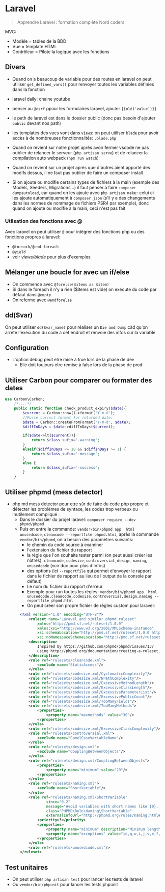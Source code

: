 # Laravel
> Apprendre Laravel : formation complète Nord coders

MVC:
- Modèle = tables de la BDD
- Vue = template HTML
- Contrôleur = Pilote la logique avec les fonctions

## Divers
- Quand on a beaucoup de variable pour des routes en laravel on peut utiliser ``get_defined_vars()`` pour renvoyer toutes les variables définies dans la fonction

- laravel daily: chaine youtube

- penser au ``@csrf`` ppour les formulaires laravel, ajouter ``{{old('value')}}``

- le path de laravel est dans le dossier public (donc pas besoin d'ajouter ``public`` devant nos path)

- les templates des vues vont dans ``views``: on peut utiliser ``blade`` pour avoir accès à de nombreuses fonctionnalités: ``.blade.php``

- Quand on revient sur notre projet après avoir fermer vscode ne pas oublier de relancer le serveur (``php artisan serve``) et de relancer la compilation auto webpack (``npm run watch``)

- Quand on revient sur un projet après que d'autres aient apporté des modifs dessus, il ne faut pas oublier de faire un composer install

- Si on ajoute ou modifie certains types de fichiers à la main (exemple des Models, Seeders, Migrations,..) il faut penser à faire ``composer dumpautoload``, car quand on les ajoute avec ``php artisan make:`` celui ci les ajoute automatiquement à ``composer.json`` (s'il y a des changements dans les normes de nommage de fichiers PSR4 par exemple), donc quand on ajoute ou modifie à la main, ceci n'est pas fait

### Utilsation des fonctions avec @
Avec laravel on peut utiliser ``@`` pour intégrer des fonctions php ou des fonctions propres à laravel:
- ``@foreach/@end foreach``
- ``@yield``
- voir *views/blade* pour plus d'exemples

## Mélanger une boucle for avec un if/else
- On commence avec ``@forelse($items as $item)``
- Si dans le foreach il n'y a rien ($items est vide) on exécute du code par défaut dans ``@empty``
- On referme avec ``@endforelse``

## dd($var)
On peut utiliser ``dd($var_name)`` pour réaliser un ``Die and Dump`` càd qu'on arrete l'exécution du code à cet endroit et renvoie des infos sur la variable

## Configuration
+ L'option debug peut etre mise à true lors de la phase de dev
    - Elle doit toujours etre remise à false lors de la phase de prod

## Utiliser Carbon pour comparer ou formater des dates
```php
use Carbon\Carbon;
    /*....*/
    public static function check_product_expiry($date){
        $current = Carbon::now()->format('Y-m-d');
        //Force correct format for returned date:
        $date = Carbon::createFromFormat('Y-m-d', $date);
        $diffInDays = $date->diffInDays($current);

        if($date->lt($current)){
            return $class_sufix='-warning';
        }
        elseif($diffInDays <= 10 && $diffInDays >= 1) {
            return $class_sufix='-message';
        }
        else {
            return $class_sufix='-success';
        }  
    }
```

## Utiliser phpmd (mess detector)
- php md mess detector pour etre sûr de faire du code php propre et détecter les problèmes de syntaxe, les codes trop verbeux ou inutilement compliqué :
    - Dans le dossier du projet laravel: ``composer require --dev phpmd/phpmd``
    - Puis on entre la commande: ``vendor/bin/phpmd app  html unusedcode,cleancode --reportfile phpmd.html``, après la commande ``vendor/bin/phpmd``, on a besoin des paramètres suivants:
        - le chemin du code source à examiner
        - l'extension du fichier du rapport
        - la règle que l'on souhaite tester parmi (on peut aussi créer les nôtres): ``cleancode``, ``codesize``, ``controversial``, ``design``, ``naming``, ``unusedcode`` (voir doc pour plus d'infos)
        - des options (ici ``--reportfile`` qui permet d'envoyer le rapport dans le fichier de rapport au lieu de l'output de la console par défaut)
        - Le nom du fichier du rapport d'erreur
        - Exemple pour run toutes les règles: ``vendor/bin/phpmd app  html unusedcode,cleancode,codesize,controversial,design,naming --reportfile phpmd.html``
        - On peut créer son propre fichier de règles custom pour laravel:
        ```xml
        <?xml version="1.0" encoding="UTF-8"?>
            <ruleset name="Laravel and similar phpmd ruleset"
                xmlns="http://pmd.sf.net/ruleset/1.0.0"
                xmlns:xsi="http://www.w3.org/2001/XMLSchema-instance"
                xsi:schemaLocation="http://pmd.sf.net/ruleset/1.0.0 http://pmd.sf.net/ruleset_xml_schema.xsd"
                xsi:noNamespaceSchemaLocation="http://pmd.sf.net/ruleset_xml_schema.xsd">
            <description>
                Inspired by https://github.com/phpmd/phpmd/issues/137
                using http://phpmd.org/documentation/creating-a-ruleset.html
            </description>
            <rule ref="rulesets/cleancode.xml">
                <exclude name="StaticAccess"/>
            </rule>
            <rule ref="rulesets/codesize.xml/CyclomaticComplexity"/>
            <rule ref="rulesets/codesize.xml/NPathComplexity"/>
            <rule ref="rulesets/codesize.xml/ExcessiveMethodLength"/>
            <rule ref="rulesets/codesize.xml/ExcessiveClassLength"/>
            <rule ref="rulesets/codesize.xml/ExcessiveParameterList"/>
            <rule ref="rulesets/codesize.xml/ExcessivePublicCount"/>
            <rule ref="rulesets/codesize.xml/TooManyFields"/>
            <rule ref="rulesets/codesize.xml/TooManyMethods">
                <properties>
                    <property name="maxmethods" value="30"/>
                </properties>
            </rule>
            <rule ref="rulesets/codesize.xml/ExcessiveClassComplexity"/>
            <rule ref="rulesets/controversial.xml">
                <exclude name="CamelCaseVariableName"/>
            </rule>
            <rule ref="rulesets/design.xml">
                <exclude name="CouplingBetweenObjects"/>
            </rule>
            <rule ref="rulesets/design.xml/CouplingBetweenObjects">
                <properties>
                    <property name="minimum" value="20"/>
                </properties>
            </rule>
            <rule ref="rulesets/naming.xml">
                <exclude name="ShortVariable"/>
            </rule>
            <rule ref="rulesets/naming.xml/ShortVariable"
                    since="0.2"
                    message="Avoid variables with short names like {0}. Configured minimum length is {1}."
                    class="PHPMD\Rule\Naming\ShortVariable"
                    externalInfoUrl="http://phpmd.org/rules/naming.html#shortvariable">
                <priority>3</priority>
                <properties>
                    <property name="minimum" description="Minimum length for a variable, property or parameter name" value="3"/>
                    <property name="exceptions" value="id,q,w,i,j,v,e,f,fp" />
                </properties>
            </rule>
            <rule ref="rulesets/unusedcode.xml"/>
        </ruleset>
        ```

## Test unitaires
- On peut utiliser ``php artisan test`` pour lancer les tests de laravel
- Ou ``vendor/bin/phpunit`` pour lancer les tests phpunit

